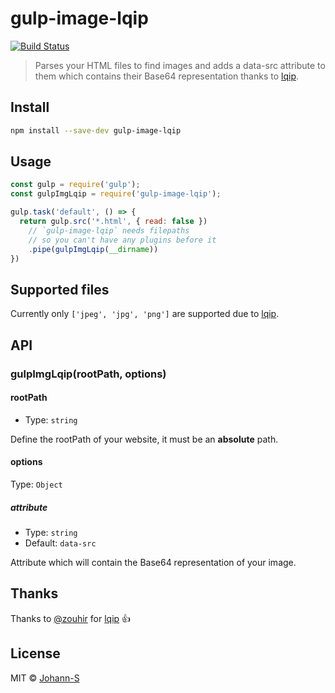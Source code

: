 # gulp-image-lqip

[![Build Status](https://travis-ci.org/Johann-S/gulp-image-lqip.svg?branch=master)](https://travis-ci.org/Johann-S/gulp-image-lqip)

> Parses your HTML files to find images and adds a data-src attribute to them which contains their Base64 representation thanks to [lqip](https://github.com/zouhir/lqip).

## Install

```sh
npm install --save-dev gulp-image-lqip
```

## Usage

```js
const gulp = require('gulp');
const gulpImgLqip = require('gulp-image-lqip');

gulp.task('default', () => {
  return gulp.src('*.html', { read: false })
    // `gulp-image-lqip` needs filepaths
    // so you can't have any plugins before it
    .pipe(gulpImgLqip(__dirname))
})
```

## Supported files

Currently only `['jpeg', 'jpg', 'png']` are supported due to [lqip](https://github.com/zouhir/lqip#lqipbase64filepath-string).

## API

### gulpImgLqip(rootPath, options)

#### rootPath

* Type: `string`

Define the rootPath of your website, it must be an **absolute** path.

#### options

Type: `Object`

##### attribute

* Type: `string`
* Default: `data-src`

Attribute which will contain the Base64 representation of your image.

## Thanks

Thanks to [@zouhir](https://github.com/zouhir) for [lqip](https://github.com/zouhir/lqip) :+1:

## License

MIT © [Johann-S](https://www.johann-servoire.fr/)

